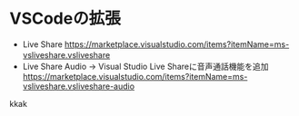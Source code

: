 # VSCodeの拡張


- Live Share
https://marketplace.visualstudio.com/items?itemName=ms-vsliveshare.vsliveshare
　
- Live Share Audio → Visual Studio Live Shareに音声通話機能を追加
https://marketplace.visualstudio.com/items?itemName=ms-vsliveshare.vsliveshare-audio


kkak 
